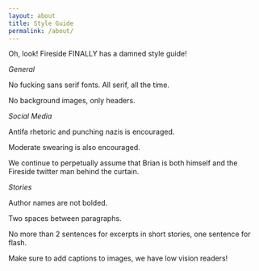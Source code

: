 ```yaml
---
layout: about
title: Style Guide
permalink: /about/
---
```


Oh, look! Fireside FINALLY has a damned style guide!

*General*

No fucking sans serif fonts. All serif, all the time.

No background images, only headers. 

*Social Media*

Antifa rhetoric and punching nazis is encouraged.

Moderate swearing is also encouraged.

We continue to perpetually assume that Brian is both himself and the Fireside twitter man behind the curtain.

*Stories*

Author names are not bolded.

Two spaces between paragraphs.

No more than 2 sentences for excerpts in short stories, one sentence for flash.

Make sure to add captions to images, we have low vision readers!
